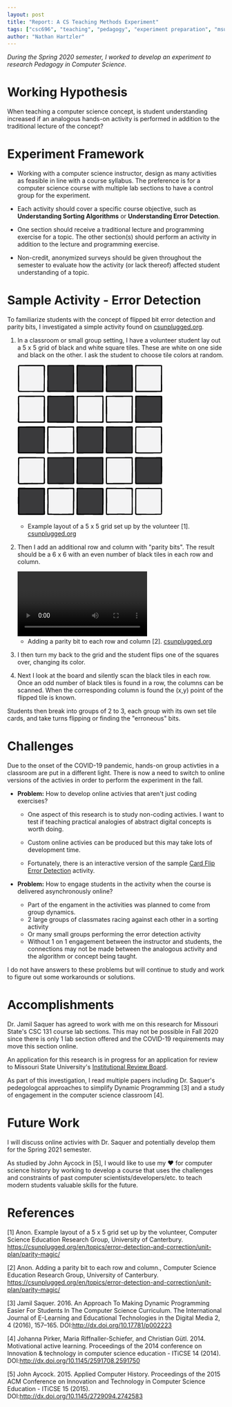 ```yaml
---
layout: post
title: "Report: A CS Teaching Methods Experiment"
tags: ["csc696", "teaching", "pedagogy", "experiment preparation", "msu"]
author: "Nathan Hartzler"
---
```


*During the Spring 2020 semester, I worked to develop an experiment to research Pedagogy in Computer Science*.

# Working Hypothesis

When teaching a computer science concept, is student understanding increased if an analogous hands-on activity is performed in addition to the traditional lecture of the concept?

# Experiment Framework

- Working with a computer science instructor, design as many activities as feasible in line with a course syllabus. The preference is for a computer science course with multiple lab sections to have a control group for the experiment.

- Each activity should cover a specific course objective, such as **Understanding Sorting Algorithms** or **Understanding Error Detection**.

- One section should receive a traditional lecture and programming exercise for a topic. The other section(s) should perform an activity in addition to the lecture and programming exercise.

- Non-credit, anonymized surveys should be given throughout the semester to evaluate how the activity (or lack thereof) affected student understanding of a topic.

# Sample Activity - Error Detection

To familiarize students with the concept of flipped bit error detection and parity bits, I investigated a simple activity found on [csunplugged.org](https://csunplugged.org/en/topics/error-detection-and-correction/unit-plan/parity-magic/).

1. In a classroom or small group setting, I have a volunteer student lay out a 5 x 5 grid of black and white square tiles. These are white on one side and black on the other. I ask the student to choose tile colors at random.

    ![Example 5 by 5 grid](/assets/2020-05-04-report-cs-teaching-methods/parity-cards-6x6-grid-step-1.png)

    - Example layout of a 5 x 5 grid set up by the volunteer [1]. [csunplugged.org](https://csunplugged.org/en/topics/error-detection-and-correction/unit-plan/parity-magic/)

2. Then I add an additional row and column with "parity bits". The result should be a 6 x 6 with an even number of black tiles in each row and column.

    <video controls autoplay="true">
        <source src="/assets/2020-05-04-report-cs-teaching-methods/parity-cards.mp4"
                type="video/mp4">
        Sorry, your browser doesn't support embedded videos.
    </video>

    - Adding a parity bit to each row and column [2]. [csunplugged.org](https://csunplugged.org/en/topics/error-detection-and-correction/unit-plan/parity-magic/)

3. I then turn my back to the grid and the student flips one of the squares over, changing its color.

4. Next I look at the board and silently scan the black tiles in each row. Once an odd number of black tiles is found in a row, the columns can be scanned. When the corresponding column is found the (x,y) point of the flipped tile is known.

Students then break into groups of 2 to 3, each group with its own set tile cards, and take turns flipping or finding the "erroneous" bits.

# Challenges

Due to the onset of the COVID-19 pandemic, hands-on group activties in a classroom are put in a different light. There is now a need to switch to online versions of the activies in order to perform the experiment in the fall.

- **Problem:** How to develop online activies that aren't just coding exercises?
    - One aspect of this research is to study non-coding activies. I want to test if teaching practical analogies of abstract digital concepts is worth doing.
    
    - Custom online activies can be produced but this may take lots of development time.
    
    - Fortunately, there is an interactive version of the sample [Card Flip Error Detection](https://csfieldguide.org.nz/en/interactives/parity/) activity.

- **Problem:** How to engage students in the activity when the course is delivered asynchronously online?
    - Part of the engament in the activities was planned to come from group dynamics. 
    - 2 large groups of classmates racing against each other in a sorting activity
    - Or many small groups performing the error detection activity
    - Without 1 on 1 engagement between the instructor and students, the connections may not be made between the analogous activity and the algorithm or concept being taught.

I do not have answers to these problems but will continue to study and work to figure out some workarounds or solutions.

# Accomplishments

Dr. Jamil Saquer has agreed to work with me on this research for Missouri State's CSC 131 course lab sections. This may not be possible in Fall 2020 since there is only 1 lab section offered and the COVID-19 requirements may move this section online.

An application for this research is in progress for an application for review to Missouri State University's [Institutional Review Board](https://ora.missouristate.edu/IRB.htm).

As part of this investigation, I read multiple papers including Dr. Saquer's pedegologcal approaches to simplify Dynamic Programming [3] and a study of engagement in the computer science classroom [4].

# Future Work

I will discuss online activies with Dr. Saquer and potentially develop them for the Spring 2021 semester.

As studied by John Aycock in [5], I would like to use my ❤️ for computer science history by working to develop a course that uses the challenges and constraints of past computer scientists/developers/etc. to teach modern students valuable skills for the future.  

# References

[1] Anon. Example layout of a 5 x 5 grid set up by the volunteer, Computer Science Education Research Group, University of Canterbury. https://csunplugged.org/en/topics/error-detection-and-correction/unit-plan/parity-magic/

[2] Anon. Adding a parity bit to each row and column., Computer Science Education Research Group, University of Canterbury. https://csunplugged.org/en/topics/error-detection-and-correction/unit-plan/parity-magic/

[3] Jamil Saquer. 2016. An Approach To Making Dynamic Programming Easier For Students In The Computer Science Curriculum. The International Journal of E-Learning and Educational Technologies in the Digital Media 2, 4 (2016), 157–165. DOI:http://dx.doi.org/10.17781/p002223

[4] Johanna Pirker, Maria Riffnaller-Schiefer, and Christian Gütl. 2014. Motivational active learning. Proceedings of the 2014 conference on Innovation & technology in computer science education - ITiCSE 14 (2014). DOI:http://dx.doi.org/10.1145/2591708.2591750

[5] John Aycock. 2015. Applied Computer History. Proceedings of the 2015 ACM Conference on Innovation and Technology in Computer Science Education - ITiCSE 15 (2015). DOI:http://dx.doi.org/10.1145/2729094.2742583
